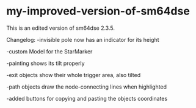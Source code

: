 # my-improved-version-of-sm64dse
This is an edited version of sm64dse 2.3.5.

Changelog:
-invisible pole now has an indicator for its height

-custom Model for the StarMarker

-painting shows its tilt properly

-exit objects show their whole trigger area, also tilted

-path objects draw the node-connecting lines when highlighted

-added buttons for copying and pasting the objects coordinates
